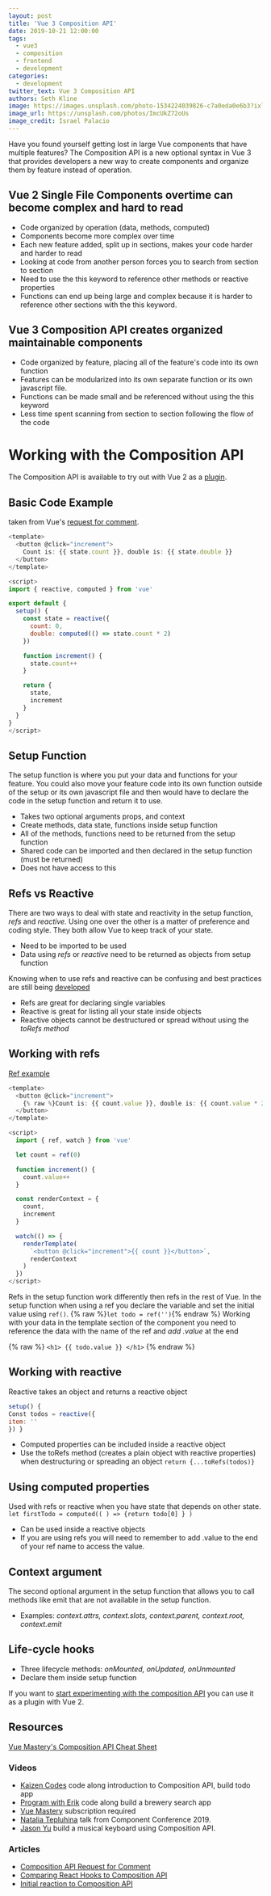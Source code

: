```yaml
---
layout: post
title: 'Vue 3 Composition API'
date: 2019-10-21 12:00:00
tags:
  - vue3
  - composition
  - frontend
  - development
categories:
  - development
twitter_text: Vue 3 Composition API
authors: Seth Kline
image: https://images.unsplash.com/photo-1534224039826-c7a0eda0e6b3?ixlib=rb-1.2.1&auto=format&fit=crop&w=2049&q=80
image_url: https://unsplash.com/photos/ImcUkZ72oUs
image_credit: Israel Palacio
---
```


Have you found yourself getting lost in large Vue components that have multiple features? The Composition API is a new optional syntax in Vue 3 that provides developers a new way to create components and organize them by feature instead of operation.

## Vue 2 Single File Components overtime can become complex and hard to read

- Code organized by operation (data, methods, computed)
- Components become more complex over time
- Each new feature added, split up in sections, makes your code harder and harder to read
- Looking at code from another person forces you to search from section to section
- Need to use the this keyword to reference other methods or reactive properties
- Functions can end up being large and complex because it is harder to reference other sections with the this keyword.

## Vue 3 Composition API creates organized maintainable components

- Code organized by feature, placing all of the feature's code into its own function
- Features can be modularized into its own separate function or its own javascript file.
- Functions can be made small and be referenced without using the this keyword
- Less time spent scanning from section to section following the flow of the code

# Working with the Composition API

The Composition API is available to try out with Vue 2 as a [plugin](https://github.com/vuejs/composition-api).

## Basic Code Example

taken from Vue's [request for comment](https://vue-composition-api-rfc.netlify.com/#basic-example).

```javascript
<template>
  <button @click="increment">
    Count is: {{ state.count }}, double is: {{ state.double }}
  </button>
</template>

<script>
import { reactive, computed } from 'vue'

export default {
  setup() {
    const state = reactive({
      count: 0,
      double: computed(() => state.count * 2)
    })

    function increment() {
      state.count++
    }

    return {
      state,
      increment
    }
  }
}
</script>
```

## Setup Function

The setup function is where you put your data and functions for your feature. You could also move your feature code into its own function outside of the setup or its own javascript file and then would have to declare the code in the setup function and return it to use.

- Takes two optional arguments props, and context
- Create methods, data state, functions inside setup function
- All of the methods, functions need to be returned from the setup function
- Shared code can be imported and then declared in the setup function (must be returned)
- Does not have access to this

## Refs vs Reactive

There are two ways to deal with state and reactivity in the setup function, _refs_ and _reactive_. Using one over the other is a matter of preference and coding style. They both allow Vue to keep track of your state.

- Need to be imported to be used
- Data using _refs_ or _reactive_ need to be returned as objects from setup function

Knowing when to use refs and reactive can be confusing and best practices are still being [developed](https://vue-composition-api-rfc.netlify.com/#ref-vs-reactive)

- Refs are great for declaring single variables
- Reactive is great for listing all your state inside objects
- Reactive objects cannot be destructured or spread without using the _toRefs method_

## Working with refs

[Ref example](https://vue-composition-api-rfc.netlify.com/#api-introduction)

```javascript
<template>
  <button @click="increment">
    {% raw %}Count is: {{ count.value }}, double is: {{ count.value * 2 }}{% endraw %}
  </button>
</template>

<script>
  import { ref, watch } from 'vue'

  let count = ref(0)

  function increment() {
    count.value++
  }

  const renderContext = {
    count,
    increment
  }

  watch(() => {
    renderTemplate(
      `<button @click="increment">{{ count }}</button>`,
      renderContext
    )
  })
</script>
```

Refs in the setup function work differently then refs in the rest of Vue. In the setup function when using a ref you declare the variable and set the initial value using `ref()`.
{% raw %}`let todo = ref('')`{% endraw %}
Working with your data in the template section of the component you need to reference the data with the name of the ref and _add .value_ at the end

{% raw %} `<h1> {{ todo.value }} </h1>` {% endraw %}

## Working with reactive

Reactive takes an object and returns a reactive object

```javascript
setup() {
Const todos = reactive({
item: ''
}) }
```

- Computed properties can be included inside a reactive object
- Use the toRefs method (creates a plain object with reactive properties) when destructuring or spreading an object
  `return {...toRefs(todos)}`

## Using computed properties

Used with refs or reactive when you have state that depends on other state.
`let firstTodo = computed(( ) => {return todo[0] } )`

- Can be used inside a reactive objects
- If you are using refs you will need to remember to add .value to the end of your ref name to access the value.

## Context argument

The second optional argument in the setup function that allows you to call methods like emit that are not available in the setup function.

- Examples: _context.attrs, context.slots, context.parent, context.root, context.emit_

## Life-cycle hooks

- Three lifecycle methods: _onMounted, onUpdated, onUnmounted_
- Declare them inside setup function

If you want to [start experimenting with the composition API](https://github.com/vuejs/composition-api) you can use it as a plugin with Vue 2.

## Resources

[Vue Mastery's Composition API Cheat Sheet](https://www.vuemastery.com/vue-3-cheat-sheet/)

### Videos

- [Kaizen Codes](https://www.youtube.com/watch?v=8jOVi4fRSKo&t=162s) code along introduction to Composition API, build todo app
- [Program with Erik](https://www.youtube.com/watch?v=zPViRHZfKv4) code along build a brewery search app
- [Vue Mastery](https://www.vuemastery.com/courses/vue-3-essentials/) subscription required
- [Natalia Tepluhina](https://www.youtube.com/watch?v=dy_ZB1TyFx4) talk from Component Conference 2019.
- [Jason Yu](https://www.youtube.com/watch?v=JON6X6Wmteo) build a musical keyboard using Composition API.

### Articles

- [Composition API Request for Comment](https://vue-composition-api-rfc.netlify.com/)
- [Comparing React Hooks to Composition API](https://dev.to/voluntadpear/comparing-react-hooks-with-vue-composition-api-4b32)
- [Initial reaction to Composition API](https://dev.to/danielelkington/vue-s-darkest-day-3fgh)
